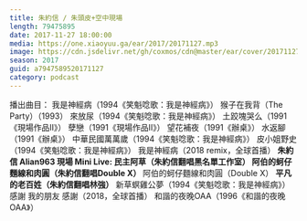 ```yaml
---
title: 朱約信 / 朱頭皮+空中現場
length: 79475895
date: 2017-11-27 18:00:00
media: https://one.xiaoyuu.ga/ear/2017/20171127.mp3
image: https://cdn.jsdelivr.net/gh/coxmos/cdn@master/ear/cover/20171127.jpeg
season: 2017
guid: a7947589520171127
category: podcast
---
```


播出曲目：
我是神經病（1994《笑魁唸歌：我是神經病》）
猴子在我背（The Party）（1993）
來放尿（1994《笑魁唸歌：我是神經病》）
土跤塊哭么（1991《現場作品II》）
孽戀（1991《現場作品II》）
望花補夜（1991《辦桌》）
水返腳（1991《辦桌》）
中華民國萬萬歲（1994《笑魁唸歌：我是神經病》）
皮小姐野史（1994《笑魁唸歌：我是神經病》）
我是神經病（2018 remix，全球首播）
<strong>朱約信 Alian963 現場 Mini Live:
民主阿草（朱約信翻唱黑名單工作室）
阿伯的蚵仔麵線和肉圓（朱約信翻唱Double X）
</strong>阿伯的蚵仔麵線和肉圓（Double X）
<strong>平凡的老百姓（朱約信翻唱林強）</strong>
新草螟雞公夢（1994《笑魁唸歌：我是神經病》）
感謝 我的朋友 感謝（2018，全球首播）
和諧的夜晚OAA（1996《和諧的夜晚OAA》）

